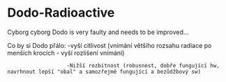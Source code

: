 # Dodo-Radioactive
 Cyborg cyborg Dodo is very faulty and needs to be improved...
 
 Co by si Dodo přálo:  -vyší citlivost (vnímání většího rozsahu radiace po menších krocích - vyší rozlišení vnímání)
 
                       -Nižší rozbitnost (robusnost, dobře fungující hw, navrhnout lepší "obal" a samozřejmě fungující a bezůdžbový sw)
                       
